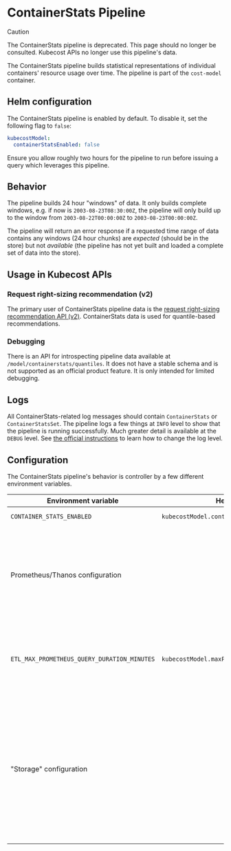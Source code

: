 # ContainerStats Pipeline

> [!CAUTION]
> The ContainerStats pipeline is deprecated. This page should no longer be consulted. Kubecost APIs no longer use this pipeline's data.

The ContainerStats pipeline builds statistical representations of individual containers' resource usage over time. The pipeline is part of the `cost-model` container.

## Helm configuration

The ContainerStats pipeline is enabled by default. To disable it, set the following flag to `false`:

```yaml
kubecostModel:
  containerStatsEnabled: false
```

Ensure you allow roughly two hours for the pipeline to run before issuing a query which leverages this pipeline.

## Behavior

The pipeline builds 24 hour "windows" of data. It only builds complete windows, e.g. if now is `2003-08-23T08:30:00Z`, the pipeline will only build up to the window from `2003-08-22T00:00:00Z` to `2003-08-23T00:00:00Z`.

The pipeline will return an error response if a requested time range of data contains any windows (24 hour chunks) are _expected_ (should be in the store) but not _available_ (the pipeline has not yet built and loaded a complete set of data into the store).

## Usage in Kubecost APIs

### Request right-sizing recommendation (v2)

The primary user of ContainerStats pipeline data is the [request right-sizing recommendation API (v2)](/apis/savings-apis/api-request-right-sizing-v2.md). ContainerStats data is used for quantile-based recommendations.

### Debugging

There is an API for introspecting pipeline data available at `/model/containerstats/quantiles`. It does not have a stable schema and is not supported as an official product feature. It is only intended for limited debugging.

## Logs

All ContainerStats-related log messages should contain `ContainerStats` or `ContainerStatsSet`. The pipeline logs a few things at `INFO` level to show that the pipeline is running successfully. Much greater detail is available at the `DEBUG` level. See [the official instructions](https://github.com/kubecost/cost-analyzer-helm-chart#adjusting-log-output) to learn how to change the log level.

## Configuration

The ContainerStats pipeline's behavior is controller by a few different environment variables.

| Environment variable                        | Helm chart value                                  | Description                                                                                                                                                                                                                                                                                    |
| ------------------------------------------- | ------------------------------------------------- | ---------------------------------------------------------------------------------------------------------------------------------------------------------------------------------------------------------------------------------------------------------------------------------------------- |
| `CONTAINER_STATS_ENABLED`                   | `kubecostModel.containerStatsEnabled`             | Enables the pipeline.                                                                                                                                                                                                                                                                          |
| Prometheus/Thanos configuration             |                                                   | The pipeline inherits most of the existing Prometheus/Thanos configuration because it leverages the same client(s) used by the Asset and Allocation pipelines. Specific deviations will be mentioned.                                                                                          |
| `ETL_MAX_PROMETHEUS_QUERY_DURATION_MINUTES` | `kubecostModel.maxPrometheusQueryDurationMinutes` | The pipeline will obey this, but may fail to initialize if this is set below the minimum value supported by the pipeline (10 minutes).                                                                                                                                                         |
| "Storage" configuration                      |                                                   | The pipeline inherits most of the existing "store" configuration used by other pipelines like Asset and Allocation. This includes, but is not limited to: store duration, store type (file, federated, etc.), leader election, storage pathing, storage directory, bucket storage, and backup. |
